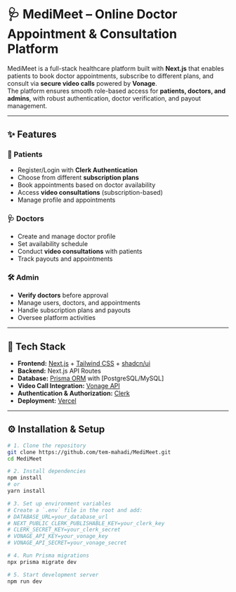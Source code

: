 # 🩺 MediMeet – Online Doctor Appointment & Consultation Platform

MediMeet is a full-stack healthcare platform built with **Next.js** that enables patients to book doctor appointments, subscribe to different plans, and consult via **secure video calls** powered by **Vonage**.  
The platform ensures smooth role-based access for **patients, doctors, and admins**, with robust authentication, doctor verification, and payout management.

---

## ✨ Features

### 👤 Patients
- Register/Login with **Clerk Authentication**
- Choose from different **subscription plans**
- Book appointments based on doctor availability
- Access **video consultations** (subscription-based)
- Manage profile and appointments

### 🩺 Doctors
- Create and manage doctor profile
- Set availability schedule
- Conduct **video consultations** with patients
- Track payouts and appointments

### 🛠️ Admin
- **Verify doctors** before approval
- Manage users, doctors, and appointments
- Handle subscription plans and payouts
- Oversee platform activities

---

## 🚀 Tech Stack

- **Frontend:** [Next.js](https://nextjs.org/) + [Tailwind CSS](https://tailwindcss.com/) + [shadcn/ui](https://ui.shadcn.com/)  
- **Backend:** Next.js API Routes  
- **Database:** [Prisma ORM](https://www.prisma.io/) with [PostgreSQL/MySQL]  
- **Video Call Integration:** [Vonage API](https://www.vonage.com/)  
- **Authentication & Authorization:** [Clerk](https://clerk.com/)  
- **Deployment:** [Vercel](https://vercel.com/)

---

## ⚙️ Installation & Setup

```bash
# 1. Clone the repository
git clone https://github.com/tem-mahadi/MediMeet.git
cd MediMeet

# 2. Install dependencies
npm install
# or
yarn install

# 3. Set up environment variables
# Create a `.env` file in the root and add:
# DATABASE_URL=your_database_url
# NEXT_PUBLIC_CLERK_PUBLISHABLE_KEY=your_clerk_key
# CLERK_SECRET_KEY=your_clerk_secret
# VONAGE_API_KEY=your_vonage_key
# VONAGE_API_SECRET=your_vonage_secret

# 4. Run Prisma migrations
npx prisma migrate dev

# 5. Start development server
npm run dev
